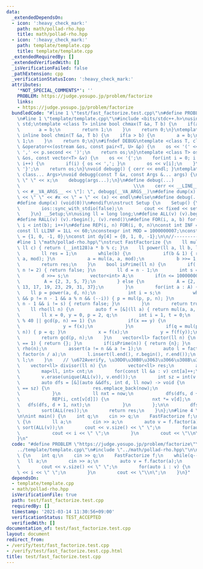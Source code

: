 ```yaml
---
data:
  _extendedDependsOn:
  - icon: ':heavy_check_mark:'
    path: math/pollad-rho.hpp
    title: math/pollad-rho.hpp
  - icon: ':heavy_check_mark:'
    path: template/template.cpp
    title: template/template.cpp
  _extendedRequiredBy: []
  _extendedVerifiedWith: []
  _isVerificationFailed: false
  _pathExtension: cpp
  _verificationStatusIcon: ':heavy_check_mark:'
  attributes:
    '*NOT_SPECIAL_COMMENTS*': ''
    PROBLEM: https://judge.yosupo.jp/problem/factorize
    links:
    - https://judge.yosupo.jp/problem/factorize
  bundledCode: "#line 1 \"test/fast_factorize.test.cpp\"\n#define PROBLEM \"https://judge.yosupo.jp/problem/factorize\"\
    \n#line 1 \"template/template.cpp\"\n#include <bits/stdc++.h>\nusing namespace\
    \ std;\ntemplate <class T> inline bool chmax(T &a, T b) {\n    if(a < b) {\n \
    \       a = b;\n        return 1;\n    }\n    return 0;\n}\ntemplate <class T>\
    \ inline bool chmin(T &a, T b) {\n    if(a > b) {\n        a = b;\n        return\
    \ 1;\n    }\n    return 0;\n}\n#ifndef DEBUG\ntemplate <class T, class U>\nostream\
    \ &operator<<(ostream &os, const pair<T, U> &p) {\n    os << '(' << p.first <<\
    \ ',' << p.second << ')';\n    return os;\n}\ntemplate <class T> ostream &operator<<(ostream\
    \ &os, const vector<T> &v) {\n    os << '{';\n    for(int i = 0; i < (int)v.size();\
    \ i++) {\n        if(i) { os << ','; }\n        os << v[i];\n    }\n    os <<\
    \ '}';\n    return os;\n}\nvoid debugg() { cerr << endl; }\ntemplate <class T,\
    \ class... Args>\nvoid debugg(const T &x, const Args &... args) {\n    cerr <<\
    \ \" \" << x;\n    debugg(args...);\n}\n#define debug(...)                   \
    \                                          \\\n    cerr << __LINE__ << \" [\"\
    \ << #__VA_ARGS__ << \"]: \", debugg(__VA_ARGS__)\n#define dump(x) cerr << __LINE__\
    \ << \" \" << #x << \" = \" << (x) << endl\n#else\n#define debug(...) (void(0))\n\
    #define dump(x) (void(0))\n#endif\n\nstruct Setup {\n    Setup() {\n        cin.tie(0);\n\
    \        ios::sync_with_stdio(false);\n        cout << fixed << setprecision(15);\n\
    \    }\n} __Setup;\n\nusing ll = long long;\n#define ALL(v) (v).begin(), (v).end()\n\
    #define RALL(v) (v).rbegin(), (v).rend()\n#define FOR(i, a, b) for(int i = (a);\
    \ i < int(b); i++)\n#define REP(i, n) FOR(i, 0, n)\nconst int INF = 1 << 30;\n\
    const ll LLINF = 1LL << 60;\nconstexpr int MOD = 1000000007;\nconst int dx[4]\
    \ = {1, 0, -1, 0};\nconst int dy[4] = {0, 1, 0, -1};\n\n//-------------------------------------\n\
    #line 1 \"math/pollad-rho.hpp\"\nstruct FastFactorize {\n    ll mul(ll a, ll b,\
    \ ll c) { return (__int128)a * b % c; }\n    ll power(ll a, ll b, ll mod) {\n\
    \        ll res = 1;\n        while(b) {\n            if(b & 1) { res = mul(res,\
    \ a, mod); }\n            a = mul(a, a, mod);\n            b >>= 1;\n        }\n\
    \        return res;\n    }\n    bool isPrime(ll n) {\n        if(!(n & 1) &&\
    \ n != 2) { return false; }\n        ll d = n - 1;\n        int s = __builtin_ctzll(d);\n\
    \        d >>= s;\n        vector<int> A;\n        if(n <= 1000000000) {\n   \
    \         A = {2, 3, 5, 7};\n        } else {\n            A = {2, 3, 5, 7, 11,\
    \ 13, 17, 19, 23, 29, 31, 37};\n        }\n        for(int a : A) {\n        \
    \    ll p = power(a, d, n);\n            int i = s;\n            while(p != 1\
    \ && p != n - 1 && a % n && (--i)) { p = mul(p, p, n); }\n            if(p !=\
    \ n - 1 && i != s) { return false; }\n        }\n        return true;\n    }\n\
    \    ll rho(ll n) {\n        auto f = [&](ll a) { return mul(a, a, n) + 1; };\n\
    \        ll x = 0, y = 0, p = 2, q;\n        int i = 1, t = 0;\n        while((t++)\
    \ % 40 || gcd(p, n) == 1) {\n            if(x == y) {\n                x = ++i;\n\
    \                y = f(x);\n            }\n            if(q = mul(p, abs(y - x),\
    \ n)) { p = q; }\n            x = f(x);\n            y = f(f(y));\n        }\n\
    \        return gcd(p, n);\n    }\n    vector<ll> factor(ll n) {\n        if(n\
    \ == 1) { return {}; }\n        if(isPrime(n)) { return {n}; }\n        ll a =\
    \ rho(n);\n        assert(a != n && a != 1);\n        auto l = factor(a), r =\
    \ factor(n / a);\n        l.insert(l.end(), r.begin(), r.end());\n        return\
    \ l;\n    }\n    // \u672Averify, \u30D0\u30B0\u3063\u3066\u308B\u304B\u3082\n\
    \    vector<ll> divisor(ll n) {\n        vector<ll> res;\n        auto v = factor(n);\n\
    \        map<ll, int> cnt;\n        for(const ll &a : v) cnt[a]++;\n        sort(ALL(v));\n\
    \        v.erase(unique(ALL(v)), v.end());\n        int sz = int(v.size());\n\n\
    \        auto dfs = [&](auto &&dfs, int d, ll now) -> void {\n            if(d\
    \ == sz) {\n                res.emplace_back(now);\n                return;\n\
    \            }\n            ll nxt = now;\n            dfs(dfs, d + 1, nxt);\n\
    \            REP(i, cnt[v[d]]) {\n                nxt *= v[d];\n             \
    \   dfs(dfs, d + 1, nxt);\n            }\n        };\n\n        dfs(dfs, 0, 1);\n\
    \        sort(ALL(res));\n        return res;\n    }\n};\n#line 4 \"test/fast_factorize.test.cpp\"\
    \n\nint main() {\n    int q;\n    cin >> q;\n    FastFactorize f;\n    while(q--)\
    \ {\n        ll a;\n        cin >> a;\n        auto v = f.factor(a);\n       \
    \ sort(ALL(v));\n        cout << v.size() << \" \";\n        for(auto i : v) {\n\
    \            cout << i << \" \";\n        }\n        cout << \"\\n\";\n    }\n\
    }\n"
  code: "#define PROBLEM \"https://judge.yosupo.jp/problem/factorize\"\n#include \"\
    ../template/template.cpp\"\n#include \"../math/pollad-rho.hpp\"\n\nint main()\
    \ {\n    int q;\n    cin >> q;\n    FastFactorize f;\n    while(q--) {\n     \
    \   ll a;\n        cin >> a;\n        auto v = f.factor(a);\n        sort(ALL(v));\n\
    \        cout << v.size() << \" \";\n        for(auto i : v) {\n            cout\
    \ << i << \" \";\n        }\n        cout << \"\\n\";\n    }\n}"
  dependsOn:
  - template/template.cpp
  - math/pollad-rho.hpp
  isVerificationFile: true
  path: test/fast_factorize.test.cpp
  requiredBy: []
  timestamp: '2021-03-14 11:30:56+09:00'
  verificationStatus: TEST_ACCEPTED
  verifiedWith: []
documentation_of: test/fast_factorize.test.cpp
layout: document
redirect_from:
- /verify/test/fast_factorize.test.cpp
- /verify/test/fast_factorize.test.cpp.html
title: test/fast_factorize.test.cpp
---
```

